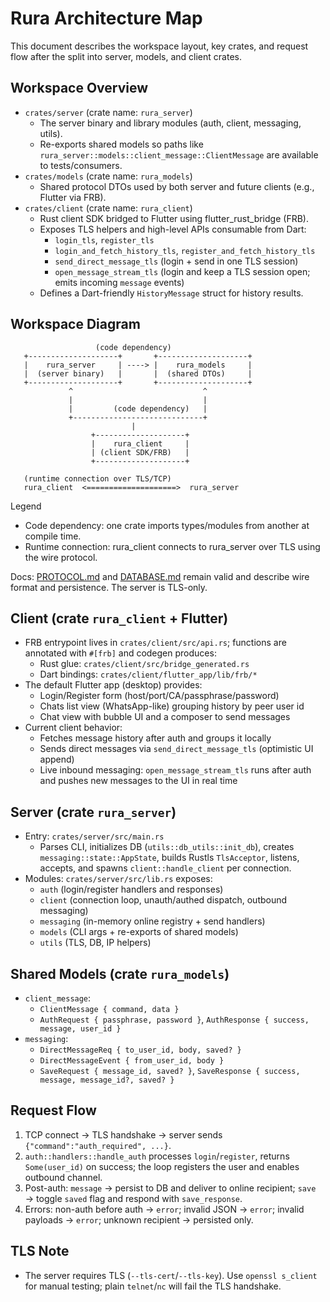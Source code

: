 # Rura Architecture Map

This document describes the workspace layout, key crates, and request flow after the split into server, models, and client crates.

## Workspace Overview
- `crates/server` (crate name: `rura_server`)
  - The server binary and library modules (auth, client, messaging, utils).
  - Re-exports shared models so paths like `rura_server::models::client_message::ClientMessage` are available to tests/consumers.
- `crates/models` (crate name: `rura_models`)
  - Shared protocol DTOs used by both server and future clients (e.g., Flutter via FRB).
- `crates/client` (crate name: `rura_client`)
  - Rust client SDK bridged to Flutter using flutter_rust_bridge (FRB).
  - Exposes TLS helpers and high-level APIs consumable from Dart:
    - `login_tls`, `register_tls`
    - `login_and_fetch_history_tls`, `register_and_fetch_history_tls`
    - `send_direct_message_tls` (login + send in one TLS session)
    - `open_message_stream_tls` (login and keep a TLS session open; emits incoming `message` events)
  - Defines a Dart-friendly `HistoryMessage` struct for history results.

## Workspace Diagram

```
                   (code dependency)
   +--------------------+       +--------------------+
   |    rura_server     | ----> |    rura_models     |
   |  (server binary)   |       |  (shared DTOs)     |
   +--------------------+       +--------------------+
             ^                             ^
             |                             |
             |         (code dependency)   |
             +-----------------------------+
                           |
                  +--------------------+
                  |    rura_client     |
                  | (client SDK/FRB)   |
                  +--------------------+

   (runtime connection over TLS/TCP)
   rura_client  <====================>  rura_server
```

Legend
- Code dependency: one crate imports types/modules from another at compile time.
- Runtime connection: rura_client connects to rura_server over TLS using the wire protocol.

Docs: [PROTOCOL.md](PROTOCOL.md) and [DATABASE.md](DATABASE.md) remain valid and describe wire format and persistence. The server is TLS-only.

## Client (crate `rura_client` + Flutter)
- FRB entrypoint lives in `crates/client/src/api.rs`; functions are annotated with `#[frb]` and codegen produces:
  - Rust glue: `crates/client/src/bridge_generated.rs`
  - Dart bindings: `crates/client/flutter_app/lib/frb/*`
- The default Flutter app (desktop) provides:
  - Login/Register form (host/port/CA/passphrase/password)
  - Chats list view (WhatsApp-like) grouping history by peer user id
  - Chat view with bubble UI and a composer to send messages
- Current client behavior:
  - Fetches message history after auth and groups it locally
  - Sends direct messages via `send_direct_message_tls` (optimistic UI append)
  - Live inbound messaging: `open_message_stream_tls` runs after auth and pushes new messages to the UI in real time

## Server (crate `rura_server`)
- Entry: `crates/server/src/main.rs`
  - Parses CLI, initializes DB (`utils::db_utils::init_db`), creates `messaging::state::AppState`, builds Rustls `TlsAcceptor`, listens, accepts, and spawns `client::handle_client` per connection.
- Modules: `crates/server/src/lib.rs` exposes:
  - `auth` (login/register handlers and responses)
  - `client` (connection loop, unauth/authed dispatch, outbound messaging)
  - `messaging` (in-memory online registry + send handlers)
  - `models` (CLI args + re-exports of shared models)
  - `utils` (TLS, DB, IP helpers)

## Shared Models (crate `rura_models`)
- `client_message`:
  - `ClientMessage { command, data }`
  - `AuthRequest { passphrase, password }`, `AuthResponse { success, message, user_id }`
- `messaging`:
  - `DirectMessageReq { to_user_id, body, saved? }`
  - `DirectMessageEvent { from_user_id, body }`
  - `SaveRequest { message_id, saved? }`, `SaveResponse { success, message, message_id?, saved? }`

## Request Flow
1) TCP connect → TLS handshake → server sends `{"command":"auth_required", ...}`.
2) `auth::handlers::handle_auth` processes `login`/`register`, returns `Some(user_id)` on success; the loop registers the user and enables outbound channel.
3) Post-auth: `message` → persist to DB and deliver to online recipient; `save` → toggle `saved` flag and respond with `save_response`.
4) Errors: non-auth before auth → `error`; invalid JSON → `error`; invalid payloads → `error`; unknown recipient → persisted only.

## TLS Note
- The server requires TLS (`--tls-cert`/`--tls-key`). Use `openssl s_client` for manual testing; plain `telnet`/`nc` will fail the TLS handshake.

